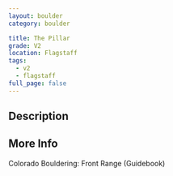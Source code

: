 ```yaml
---
layout: boulder
category: boulder

title: The Pillar
grade: V2
location: Flagstaff
tags:
  - v2
  - flagstaff
full_page: false
---
```


## Description


## More Info
Colorado Bouldering: Front Range (Guidebook)
